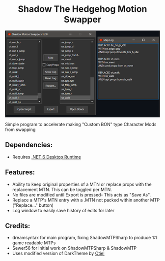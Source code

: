 <div align="center"><h1>Shadow The Hedgehog Motion Swapper</h1>
<img src="https://raw.githubusercontent.com/ShadowTheHedgehogHacking/ShadowMotionSwapper/main/res/preview.png" align="center" />
</div>





Simple program to accelerate making "Custom BON" type Character Mods from swapping

## Dependencies:
* Requires [.NET 6 Desktop Runtime](https://dotnet.microsoft.com/en-us/download/dotnet/6.0/runtime)

## Features:
* Ability to keep original properties of a MTN or replace props with the replacement MTN. This can be toggled per MTN.
* No files are modified until Export is pressed- This acts as "Save As".
* Replace a MTP's MTN entry with a .MTN not packed within another MTP ("Replace..." button) 
* Log window to easily save history of edits for later

## Credits:
* dreamsyntax for main program, fixing ShadowMTPSharp to produce 1:1 game readable MTPs
* Sewer56 for initial work on ShadowMTPSharp & ShadowMTP
* Uses modified version of DarkTheme by [Otiel](https://github.com/Otiel)

